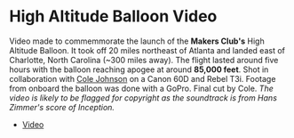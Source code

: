 High Altitude Balloon Video
===

Video made to commemmorate the launch of the **Makers Club's** High Altitude Balloon. It took off 20 miles northeast of Atlanta and landed east of Charlotte, North Carolina (~300 miles away). The flight lasted around five hours with the balloon reaching apogee at around **85,000 feet**. Shot in collaboration with [Cole Johnson](http://colejoh.com/) on a Canon 60D and Rebel T3i. Footage from onboard the balloon was done with a GoPro. Final cut by Cole. *The video is likely to be flagged for copyright as the soundtrack is from Hans Zimmer's score of Inception.*

* [Video](https://www.youtube.com/watch?v=lu73pOCQHw0&feature=youtu.be)